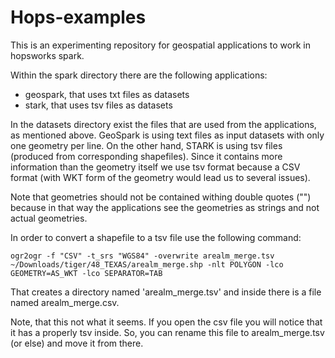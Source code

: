 # Hops-examples


This is an experimenting repository for geospatial applications to work in hopsworks spark. 

Within the spark directory there are the following applications:

* geospark, that uses txt files as datasets
* stark, that uses tsv files as datasets


In the datasets directory exist the files that are used from the applications, as mentioned above.
GeoSpark is using text files as input datasets with only one geometry per line.
On the other hand, STARK is using tsv files (produced from corresponding shapefiles). Since it contains more information than the geometry itself we use tsv format because a CSV format (with WKT form of the geometry would lead us to several issues).

Note that geometries should not be contained withing double quotes ("") because in that way the applications see the geometries as strings and not actual geometries.

In order to convert a shapefile to a tsv file use the following command: 

    ogr2ogr -f "CSV" -t_srs "WGS84" -overwrite arealm_merge.tsv ~/Downloads/tiger/48_TEXAS/arealm_merge.shp -nlt POLYGON -lco GEOMETRY=AS_WKT -lco SEPARATOR=TAB

That creates a directory named 'arealm_merge.tsv' and inside there is a file named arealm_merge.csv. 

Note, that this not what it seems. If you open the csv file you will notice that it has a properly tsv inside. So, you can rename this file to arealm_merge.tsv (or else) and move it from there. 
